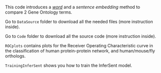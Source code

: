
This code introduces a [*word*](https://en.wikipedia.org/wiki/Word_embedding) and a *sentence embedding* method to compare 2 Gene Ontology terms. 

Go to ```DataSource``` folder to download all the needed files (more instruction inside). 

Go to ```Code``` folder to download all the source code (more instruction inside). 

```ROCplots``` contains plots for the Receiver Operating Characteristic curve in the classification of human protein-protein network, and human/mouse/fly orthologs.

```TrainingInferSent``` shows you how to train the InferSent model. 
